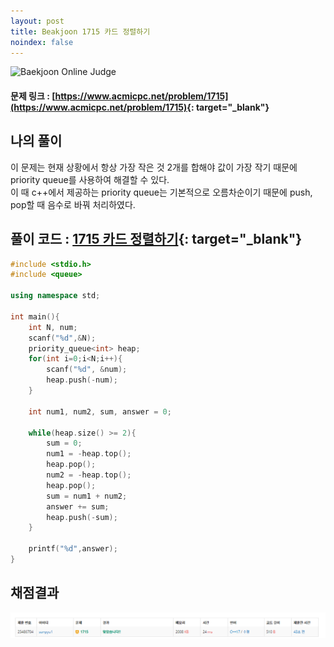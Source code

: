 ```yaml
---
layout: post
title: Beakjoon 1715 카드 정렬하기 
noindex: false
---
```


![Baekjoon Online Judge](https://onlinejudgeimages.s3-ap-northeast-1.amazonaws.com/images/boj-og-1200.png)

#### 문제 링크 : [https://www.acmicpc.net/problem/1715](https://www.acmicpc.net/problem/1715){: target="_blank"}


## 나의 풀이

이 문제는 현재 상황에서 항상 가장 작은 것 2개를 합해야 값이 가장 작기 때문에 priority queue를 사용하여 해결할 수 있다.       
이 때 c++에서 제공하는 priority queue는 기본적으로 오름차순이기 때문에 push, pop할 때 음수로 바꿔 처리하였다.

## 풀이 코드 : [1715 카드 정렬하기](https://github.com/sun-pyo/algorithm/blob/main/Beakjoon/1715.cpp){: target="_blank"}

```c++
#include <stdio.h>
#include <queue>

using namespace std;

int main(){
    int N, num;
    scanf("%d",&N);
    priority_queue<int> heap;
    for(int i=0;i<N;i++){
        scanf("%d", &num);
        heap.push(-num);
    }

    int num1, num2, sum, answer = 0;

    while(heap.size() >= 2){
        sum = 0;
        num1 = -heap.top();
        heap.pop();
        num2 = -heap.top();
        heap.pop();
        sum = num1 + num2;
        answer += sum;
        heap.push(-sum);
    }

    printf("%d",answer);
}
```


## 채점결과
![49993](\algorithm\img\beakjoon_1715.PNG)